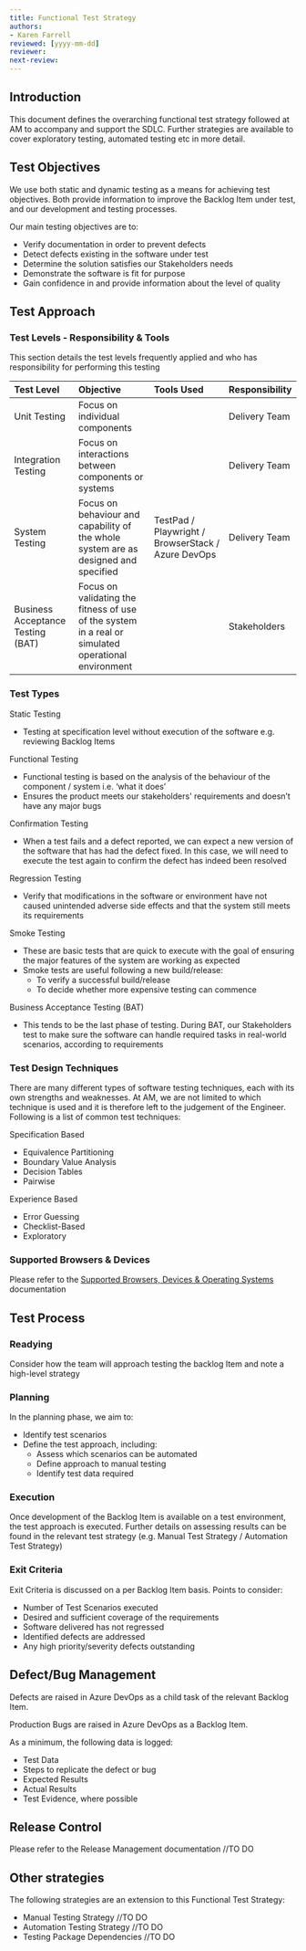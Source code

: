 ```yaml
---
title: Functional Test Strategy
authors: 
- Karen Farrell
reviewed: [yyyy-mm-dd]
reviewer:
next-review:
---
```


## **Introduction**
This document defines the overarching functional test strategy followed at AM to accompany and support the SDLC.  Further strategies are available to cover exploratory testing, automated testing etc in more detail.

## **Test Objectives**
We use both static and dynamic testing as a means for achieving test objectives.  Both provide information to improve the Backlog Item under test, and our development and testing processes. 

Our main testing objectives are to: 
- Verify documentation in order to prevent defects
- Detect defects existing in the software under test
- Determine the solution satisfies our Stakeholders needs 
- Demonstrate the software is fit for purpose
- Gain confidence in and provide information about the level of quality

## **Test Approach**
### **Test Levels - Responsibility & Tools**
This section details the test levels frequently applied and who has responsibility for performing this testing  

| Test Level | Objective | Tools Used | Responsibility |
|:---        |:---       |:---        |:---            |
|Unit Testing|Focus on individual components||Delivery Team|
|Integration Testing|Focus on interactions between components or systems||Delivery Team|
|System Testing|Focus on behaviour and capability of the whole system are as designed and specified|TestPad / Playwright / BrowserStack / Azure DevOps|Delivery Team|
Business Acceptance Testing (BAT)|Focus on validating the fitness of use of the system in a real or simulated operational environment||Stakeholders|

### **Test Types**
Static Testing 
- Testing at specification level without execution of the software e.g. reviewing Backlog Items 

Functional Testing 
- Functional testing is based on the analysis of the behaviour of the component / system i.e. ‘what it does’ 
- Ensures the product meets our stakeholders' requirements and doesn’t have any major bugs 

Confirmation Testing 
- When a test fails and a defect reported, we can expect a new version of the software that has had the defect fixed.  In this case, we will need to execute the test again to confirm the defect has indeed been resolved 

Regression Testing 
- Verify that modifications in the software or environment have not caused unintended adverse side effects and that the system still meets its requirements

Smoke Testing 
- These are basic tests that are quick to execute with the goal of ensuring the major features of the system are working as expected 
- Smoke tests are useful following a new build/release:
  - To verify a successful build/release
  - To decide whether more expensive testing can commence

Business Acceptance Testing (BAT) 
- This tends to be the last phase of testing.  During BAT, our Stakeholders test to make sure the software can handle required tasks in real-world scenarios, according to requirements

### **Test Design Techniques**
There are many different types of software testing techniques, each with its own strengths and weaknesses.  At AM, we are not limited to which technique is used and it is therefore left to the judgement of the Engineer.  Following is a list of common test techniques: 

Specification Based 
- Equivalence Partitioning 
- Boundary Value Analysis 
- Decision Tables 
- Pairwise 

Experience Based 
- Error Guessing 
- Checklist-Based 
- Exploratory 

### **Supported Browsers & Devices**
Please refer to the [Supported Browsers, Devices & Operating Systems](/docs\6.-Engineering\Test-Engineering\Supported-Browsers,-Devices-&-Operating-Systems.md) documentation 

## **Test Process**
### **Readying**
Consider how the team will approach testing the backlog Item and note a high-level strategy 

### **Planning**
In the planning phase, we aim to: 
- Identify test scenarios  
- Define the test approach, including:
  - Assess which scenarios can be automated  
  - Define approach to manual testing 
  - Identify test data required  

### **Execution**
Once development of the Backlog Item is available on a test environment, the test approach is executed.  Further details on assessing results can be found in the relevant test strategy (e.g. Manual Test Strategy / Automation Test Strategy) 

### **Exit Criteria**
Exit Criteria is discussed on a per Backlog Item basis.  Points to consider: 
- Number of Test Scenarios executed  
- Desired and sufficient coverage of the requirements  
- Software delivered has not regressed 
- Identified defects are addressed 
- Any high priority/severity defects outstanding  

## **Defect/Bug Management**
Defects are raised in Azure DevOps as a child task of the relevant Backlog Item. 

Production Bugs are raised in Azure DevOps as a Backlog Item. 

As a minimum, the following data is logged: 
- Test Data 
- Steps to replicate the defect or bug 
- Expected Results 
- Actual Results 
- Test Evidence, where possible 

## **Release Control**
Please refer to the Release Management documentation //TO DO 

## **Other strategies**
The following strategies are an extension to this Functional Test Strategy: 
- Manual Testing Strategy //TO DO
- Automation Testing Strategy //TO DO
- Testing Package Dependencies //TO DO